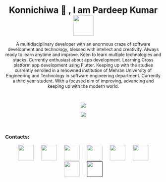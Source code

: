 

<h1 align="center">Konnichiwa 👋 , I am Pardeep Kumar <img src="https://encrypted-tbn0.gstatic.com/images?q=tbn:ANd9GcRntTQbbjP7CIWtl-9RZSW8-RlLTRaiJVyGpcU63xg_owLAl0OMmwwU_A-GcCHR7rq_3dU&usqp=CAU" width="65px"></h1>

<!-- <h3 align="center"> Software Engineering Student 👨‍💻. </h3> -->
<div align="center"> A multidisciplinary developer with an enormous craze of software development and technology, blessed with intellect and creativity. Always ready to learn anytime and improve. Keen to learn multiple technologies and stacks. Currently enthusiast about app development. Learning Cross platform app development using Flutter. Keeping up with the studies currently enrolled in a renowned institution of Mehran University of Engineering and Technology in software engineering department. Currently a third year student. With a focused aim of improving, advancing and keeping up with the modern world. </div>

&nbsp;

<p align="center">
  <img src="https://github-readme-stats.vercel.app/api?username=PardeepKumar816&show_icons=true&theme=dark">
</p>

<p align="center">
  <img src="https://github-readme-stats.vercel.app/api/top-langs/?username=PardeepKumar816&theme=dark">
</p>

&nbsp;

<h3> Contacts: </h3>


<div align="center" width="100%">
 
[<img src="https://upload.wikimedia.org/wikipedia/commons/4/44/Facebook_Logo.png" width="50" height="50" hspace="10">](https://www.facebook.com/Pardeepmalhi816/) 
[<img src="https://image.similarpng.com/very-thumbnail/2020/07/Linkedin-logo-on-transparent--background-PNG.png" width="50" height="50" hspace="10">](https://www.linkedin.com/in/pardeep-kumar-a257221a1)
[<img src="https://upload.wikimedia.org/wikipedia/commons/thumb/4/4f/Twitter-logo.svg/2491px-Twitter-logo.svg.png" width="50" height="50" hspace="10" >](https://twitter.com/Pardeepm006)
[<img src="http://assets.stickpng.com/thumbs/580b57fcd9996e24bc43c521.png" width="50" height="50" hspace="10">](https://www.instagram.com/pardeep_hotwani/)
[<img src="https://i1.sndcdn.com/avatars-000708374642-k6d7gm-t500x500.jpg" width="50" height="50" hspace="10">](https://stackoverflow.com/users/13776220/pardeep-malhi)
[<img src="https://upload.wikimedia.org/wikipedia/commons/6/65/HackerRank_logo.png" width="50" height="50" hspace="10">](https://www.hackerrank.com/pardeepmalhi816)
[<img src="https://i.imgur.com/2LTDqtO.png" width="50" height="50" hspace="10" >](https://www.codewars.com/users/PardeepKumar816)
[<img src="https://www.freeiconspng.com/thumbs/youtube-logo-png/hd-youtube-logo-png-transparent-background-20.png" width="50" height="50" hspace="10">]()
 
</div>



<!-- https://cdn.icon-icons.com/icons2/2389/PNG/512/codewars_logo_icon_145389.png -->
<!--
**PardeepKumar816/PardeepKumar816** is a ✨ _special_ ✨ repository because its `README.md` (this file) appears on your GitHub profile.

Here are some ideas to get you started:

- 🔭 I’m currently working on ...
- 🌱 I’m currently learning ...
- 👯 I’m looking to collaborate on ...
- 🤔 I’m looking for help with ...
- 💬 Ask me about ...
- 📫 How to reach me: ...
- 😄 Pronouns: ...
- ⚡ Fun fact: ...
-->
